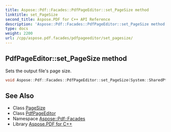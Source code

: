 ```yaml
---
title: Aspose::Pdf::Facades::PdfPageEditor::set_PageSize method
linktitle: set_PageSize
second_title: Aspose.PDF for C++ API Reference
description: 'Aspose::Pdf::Facades::PdfPageEditor::set_PageSize method. Sets the output file''s page size in C++.'
type: docs
weight: 2200
url: /cpp/aspose.pdf.facades/pdfpageeditor/set_pagesize/
---
```

## PdfPageEditor::set_PageSize method


Sets the output file's page size.

```cpp
void Aspose::Pdf::Facades::PdfPageEditor::set_PageSize(System::SharedPtr<Aspose::Pdf::PageSize> value)
```

## See Also

* Class [PageSize](../../../aspose.pdf/pagesize/)
* Class [PdfPageEditor](../)
* Namespace [Aspose::Pdf::Facades](../../)
* Library [Aspose.PDF for C++](../../../)
